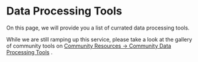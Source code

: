 # Data Processing Tools

<!-- {% include "call_contribute.md" %} -->

On this page, we will provide you a list of currated data processing tools.

While we are still ramping up this service, please take a look at the gallery of community tools on [Community Resources -> Community Data Processing Tools](../community_resources/community_med/community_data_processing.md) .